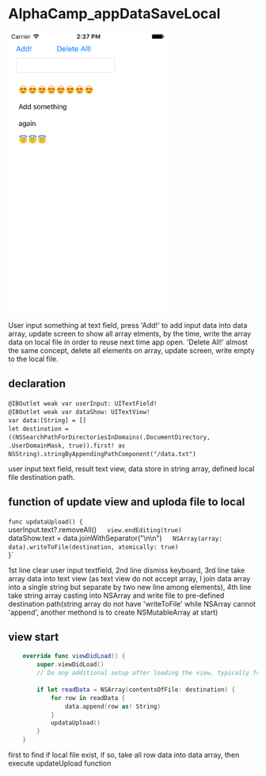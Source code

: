 # AlphaCamp_appDataSaveLocal

![Alt text](/screen.png?raw=true "main screen")

User input something at text field, press 'Add!' to add input data into data array, update screen to show all array elments, by the time, write the array data on local file in order to reuse next time app open. 'Delete All!' almost the same concept, delete all elements on array, update screen, write empty to the local file.

## declaration
`@IBOutlet weak var userInput: UITextField!`  
`@IBOutlet weak var dataShow: UITextView!`  
`var data:[String] = []`  
`let destination = ((NSSearchPathForDirectoriesInDomains(.DocumentDirectory, .UserDomainMask, true)).first! as NSString).stringByAppendingPathComponent("/data.txt")`  
    
user input text field, result text view, data store in string array, defined local file destination path.

## function of update view and uploda file to local
`func updataUpload() {`  
        userInput.text?.removeAll()`  
        view.endEditing(true)`  
        dataShow.text = data.joinWithSeparator("\n\n")`  
        NSArray(array: data).writeToFile(destination, atomically: true)`  
    }`  

1st line clear user input textfield, 2nd line dismiss keyboard, 3rd line take array data into text view (as text view do not accept array, I join data array into a single string but separate by two new line among elements), 4th line take string array casting into NSArray and write file to pre-defined destination path(string array do not have 'writeToFile' while NSArray cannot 'append', another methond is to create NSMutableArray at start)

## view start
```swift
    override func viewDidLoad() {
        super.viewDidLoad()
        // Do any additional setup after loading the view, typically from a nib.
        
        if let readData = NSArray(contentsOfFile: destination) {
            for row in readData {
                data.append(row as! String)
            }
            updataUpload()
        }
    }
```
first to find if local file exist, if so, take all row data into data array, then execute updateUpload function
